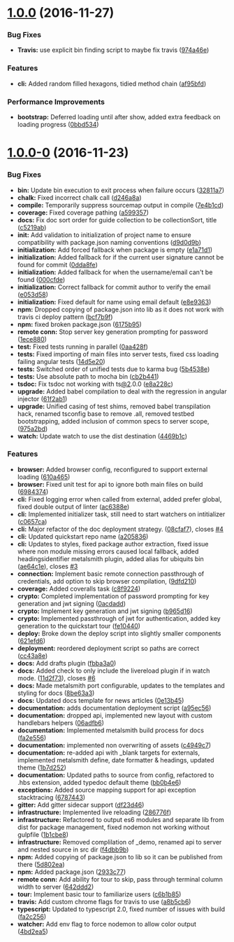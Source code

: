 <a name="1.0.0"></a>
# [1.0.0](https://github.com/zerothstack/toolchain/compare/v1.0.0-0...v1.0.0) (2016-11-27)


### Bug Fixes

* **Travis:** use explicit bin finding script to maybe fix travis ([974a46e](https://github.com/zerothstack/toolchain/commit/974a46e))


### Features

* **cli:** Added random filled hexagons, tidied method chain ([af95bfd](https://github.com/zerothstack/toolchain/commit/af95bfd))


### Performance Improvements

* **bootstrap:** Deferred loading until after show, added extra feedback on loading progress ([0bbd534](https://github.com/zerothstack/toolchain/commit/0bbd534))



<a name="1.0.0-0"></a>
# [1.0.0-0](https://github.com/zerothstack/toolchain/compare/2933c77...v1.0.0-0) (2016-11-23)


### Bug Fixes

* **bin:** Update bin execution to exit process when failure occurs ([32811a7](https://github.com/zerothstack/toolchain/commit/32811a7))
* **chalk:** Fixed incorrect chalk call ([d246a8a](https://github.com/zerothstack/toolchain/commit/d246a8a))
* **compile:** Temporarily suppress sourcemap output in compile ([7e4b1cd](https://github.com/zerothstack/toolchain/commit/7e4b1cd))
* **coverage:** Fixed coverage pathing ([a599357](https://github.com/zerothstack/toolchain/commit/a599357))
* **docs:** Fix doc sort order for guide collection to be collectionSort, title ([c5219ab](https://github.com/zerothstack/toolchain/commit/c5219ab))
* **init:** Add validation to initialization of project name to ensure compatibility with package.json naming conventions ([d9d0d9b](https://github.com/zerothstack/toolchain/commit/d9d0d9b))
* **initialization:** Add forced fallback when package is empty ([e1a71d1](https://github.com/zerothstack/toolchain/commit/e1a71d1))
* **initialization:** Added fallback for if the current user signature cannot be found for commit ([0dda8fe](https://github.com/zerothstack/toolchain/commit/0dda8fe))
* **initialization:** Added fallback for when the username/email can't be found ([000cfde](https://github.com/zerothstack/toolchain/commit/000cfde))
* **initialization:** Correct fallback for commit author to verify the email ([e053d58](https://github.com/zerothstack/toolchain/commit/e053d58))
* **initialization:** Fixed default for name using email default ([e8e9363](https://github.com/zerothstack/toolchain/commit/e8e9363))
* **npm:** Dropped copying of package.json into lib as it does not work with travis ci deploy pattern ([bcf7b9f](https://github.com/zerothstack/toolchain/commit/bcf7b9f))
* **npm:** fixed broken package.json ([6175b95](https://github.com/zerothstack/toolchain/commit/6175b95))
* **remote conn:** Stop server key generation prompting for password ([1ece880](https://github.com/zerothstack/toolchain/commit/1ece880))
* **test:** Fixed tests running in parallel ([0aa428f](https://github.com/zerothstack/toolchain/commit/0aa428f))
* **tests:** Fixed importing of main files into server tests, fixed css loading failing angular tests ([14d5e20](https://github.com/zerothstack/toolchain/commit/14d5e20))
* **tests:** Switched order of unified tests due to karma bug ([5b4538e](https://github.com/zerothstack/toolchain/commit/5b4538e))
* **tests:** Use absolute path to mocha bin ([cb2b441](https://github.com/zerothstack/toolchain/commit/cb2b441))
* **tsdoc:** Fix tsdoc not working with ts[@2](https://github.com/2).0.0 ([e8a228c](https://github.com/zerothstack/toolchain/commit/e8a228c))
* **upgrade:** Added babel compilation to deal with the regression in angular injector ([61f2ab1](https://github.com/zerothstack/toolchain/commit/61f2ab1))
* **upgrade:** Unified casing of test shims, removed babel transpilation hack, renamed tsconfig base to remove .all, removed testbed bootstrapping, added inclusion of common specs to server scope, ([975a2bd](https://github.com/zerothstack/toolchain/commit/975a2bd))
* **watch:** Update watch to use the dist destination ([4469b1c](https://github.com/zerothstack/toolchain/commit/4469b1c))


### Features

* **browser:** Added browser config, reconfigured to support external loading ([610a465](https://github.com/zerothstack/toolchain/commit/610a465))
* **browser:** Fixed unit test for api to ignore both main files on build ([6984374](https://github.com/zerothstack/toolchain/commit/6984374))
* **cli:** Fixed logging error when called from external, added prefer global, fixed double output of linter ([ac6388e](https://github.com/zerothstack/toolchain/commit/ac6388e))
* **cli:** Implemented initializer task, still need to start watchers on intitializer ([c0657ca](https://github.com/zerothstack/toolchain/commit/c0657ca))
* **cli:** Major refactor of the doc deployment strategy. ([08cfaf7](https://github.com/zerothstack/toolchain/commit/08cfaf7)), closes [#4](https://github.com/zerothstack/toolchain/issues/4)
* **cli:** Updated quickstart repo name ([a205836](https://github.com/zerothstack/toolchain/commit/a205836))
* **cli:** Updates to styles, fixed package author extraction, fixed issue where non module missing errors caused local fallback, added headingsidentifier metalsmith plugin, added alias for ubiquits bin ([ae64c1e](https://github.com/zerothstack/toolchain/commit/ae64c1e)), closes [#3](https://github.com/zerothstack/toolchain/issues/3)
* **connection:** Implement basic remote connection passthrough of credentials, add option to skip browser compilation, ([9dfd210](https://github.com/zerothstack/toolchain/commit/9dfd210))
* **coverage:** Added coveralls task ([c8f9224](https://github.com/zerothstack/toolchain/commit/c8f9224))
* **crypto:** Completed implementation of password prompting for key generation and jwt signing ([0acdadd](https://github.com/zerothstack/toolchain/commit/0acdadd))
* **crypto:** Implement key generation and jwt signing ([b965d16](https://github.com/zerothstack/toolchain/commit/b965d16))
* **crypto:** Implemented passthrough of jwt for authentication, added key generation to the quickstart tour ([fe10440](https://github.com/zerothstack/toolchain/commit/fe10440))
* **deploy:** Broke down the deploy script into slightly smaller components ([621efd6](https://github.com/zerothstack/toolchain/commit/621efd6))
* **deployment:** reordered deployment script so paths are correct ([cc43a8e](https://github.com/zerothstack/toolchain/commit/cc43a8e))
* **docs:** Add drafts plugin ([fbba3a0](https://github.com/zerothstack/toolchain/commit/fbba3a0))
* **docs:** Added check to only include the livereload plugin if in watch mode. ([11d2f73](https://github.com/zerothstack/toolchain/commit/11d2f73)), closes [#6](https://github.com/zerothstack/toolchain/issues/6)
* **docs:** Made metalsmith port configurable, updates to the templates and styling for docs ([8be63a3](https://github.com/zerothstack/toolchain/commit/8be63a3))
* **docs:** Updated docs template for news articles ([0e13b45](https://github.com/zerothstack/toolchain/commit/0e13b45))
* **documentation:** adds documentation deployment script ([a95ec56](https://github.com/zerothstack/toolchain/commit/a95ec56))
* **documentation:** dropped api, implemented new layout with custom handlebars helpers ([06adfb6](https://github.com/zerothstack/toolchain/commit/06adfb6))
* **documentation:** Implemented metalsmith build process for docs ([fa2e556](https://github.com/zerothstack/toolchain/commit/fa2e556))
* **documentation:** implemented non overwriting of assets ([c4949c7](https://github.com/zerothstack/toolchain/commit/c4949c7))
* **documentation:** re-added api with _blank targets for externals, implemented metalsmith define, date formatter & headings, updated theme ([1b7d252](https://github.com/zerothstack/toolchain/commit/1b7d252))
* **documentation:** Updated paths to source from config, refactored to .hbs extension, added typedoc default theme ([bb0b4e6](https://github.com/zerothstack/toolchain/commit/bb0b4e6))
* **exceptions:** Added source mapping support for api exception stacktracing ([6787443](https://github.com/zerothstack/toolchain/commit/6787443))
* **gitter:** Add gitter sidecar support ([df23d46](https://github.com/zerothstack/toolchain/commit/df23d46))
* **infrastructure:** Implemented live reloading ([286776f](https://github.com/zerothstack/toolchain/commit/286776f))
* **infrastructure:** Refactored to output es6 modules and separate lib from dist for package management, fixed nodemon not working without gulpfile ([1b1cbe8](https://github.com/zerothstack/toolchain/commit/1b1cbe8))
* **infrastructure:** Removed complilation of _demo, renamed api to server and nested source in src dir ([f4dbb9b](https://github.com/zerothstack/toolchain/commit/f4dbb9b))
* **npm:** Added copying of package.json to lib so it can be published from there ([5d802ea](https://github.com/zerothstack/toolchain/commit/5d802ea))
* **npm:** Added package.json ([2933c77](https://github.com/zerothstack/toolchain/commit/2933c77))
* **remote conn:** Add ability for tour to skip, pass through terminal column width to server ([642ddd2](https://github.com/zerothstack/toolchain/commit/642ddd2))
* **tour:** Implement basic tour to familiarize users ([c6b1b85](https://github.com/zerothstack/toolchain/commit/c6b1b85))
* **travis:** Add custom chrome flags for travis to use ([a8b5cb6](https://github.com/zerothstack/toolchain/commit/a8b5cb6))
* **typescript:** Updated to typescript 2.0, fixed number of issues with build ([fa2c256](https://github.com/zerothstack/toolchain/commit/fa2c256))
* **watcher:** Add env flag to force nodemon to allow color output ([4bd2ea5](https://github.com/zerothstack/toolchain/commit/4bd2ea5))



